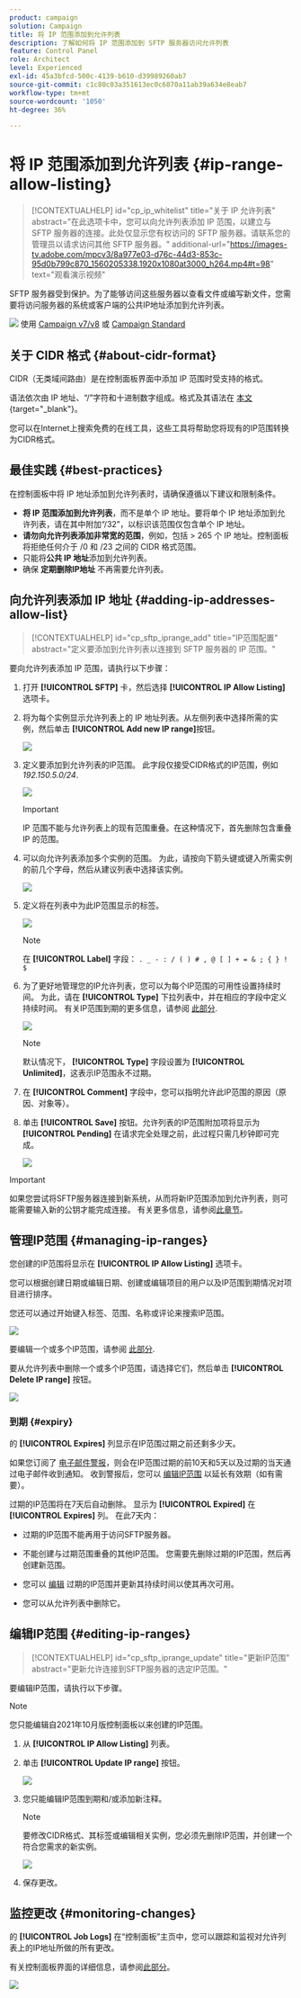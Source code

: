 ```yaml
---
product: campaign
solution: Campaign
title: 将 IP 范围添加到允许列表
description: 了解如何将 IP 范围添加到 SFTP 服务器访问允许列表
feature: Control Panel
role: Architect
level: Experienced
exl-id: 45a3bfcd-500c-4139-b610-d39989260ab7
source-git-commit: c1c80c03a351613ec0c6870a11ab39a634e8eab7
workflow-type: tm+mt
source-wordcount: '1050'
ht-degree: 36%

---
```


# 将 IP 范围添加到允许列表 {#ip-range-allow-listing}

>[!CONTEXTUALHELP]
>id="cp_ip_whitelist"
>title="关于 IP 允许列表"
>abstract="在此选项卡中，您可以向允许列表添加 IP 范围，以建立与 SFTP 服务器的连接。此处仅显示您有权访问的 SFTP 服务器。请联系您的管理员以请求访问其他 SFTP 服务器。"
>additional-url="https://images-tv.adobe.com/mpcv3/8a977e03-d76c-44d3-853c-95d0b799c870_1560205338.1920x1080at3000_h264.mp4#t=98" text="观看演示视频"

SFTP 服务器受到保护。为了能够访问这些服务器以查看文件或编写新文件，您需要将访问服务器的系统或客户端的公共IP地址添加到允许列表。

![](assets/do-not-localize/how-to-video.png) 使用 [Campaign v7/v8](https://experienceleague.adobe.com/docs/campaign-classic-learn/control-panel/sftp-management/adding-ip-range-to-allow-list.html#sftp-management) 或 [Campaign Standard](https://experienceleague.adobe.com/docs/campaign-standard-learn/control-panel/sftp-management/adding-ip-range-to-allow-list.html#sftp-management)

## 关于 CIDR 格式 {#about-cidr-format}

CIDR（无类域间路由）是在控制面板界面中添加 IP 范围时受支持的格式。

语法依次由 IP 地址、“/”字符和十进制数字组成。格式及其语法在 [本文](https://whatismyipaddress.com/cidr){target=&quot;_blank&quot;}。

您可以在Internet上搜索免费的在线工具，这些工具将帮助您将现有的IP范围转换为CIDR格式。

## 最佳实践 {#best-practices}

在控制面板中将 IP 地址添加到允许列表时，请确保遵循以下建议和限制条件。

* **将 IP 范围添加到允许列表**，而不是单个 IP 地址。要将单个 IP 地址添加到允许列表，请在其中附加“/32”，以标识该范围仅包含单个 IP 地址。
* **请勿向允许列表添加非常宽的范围**，例如，包括 > 265 个 IP 地址。控制面板将拒绝任何介于 /0 和 /23 之间的 CIDR 格式范围。
* 只能将&#x200B;**公共 IP 地址**&#x200B;添加到允许列表。
* 确保 **定期删除IP地址** 不再需要允许列表。

## 向允许列表添加 IP 地址 {#adding-ip-addresses-allow-list}

>[!CONTEXTUALHELP]
>id="cp_sftp_iprange_add"
>title="IP范围配置"
>abstract="定义要添加到允许列表以连接到 SFTP 服务器的 IP 范围。"

要向允许列表添加 IP 范围，请执行以下步骤：

1. 打开 **[!UICONTROL SFTP]** 卡，然后选择 **[!UICONTROL IP Allow Listing]** 选项卡。
1. 将为每个实例显示允许列表上的 IP 地址列表。从左侧列表中选择所需的实例，然后单击 **[!UICONTROL Add new IP range]**&#x200B;按钮。

   ![](assets/control_panel_add_range.png)

1. 定义要添加到允许列表的IP范围。 此字段仅接受CIDR格式的IP范围，例如 *192.150.5.0/24*.

   ![](assets/control_panel_add_range4.png)

   >[!IMPORTANT]
   >
   >IP 范围不能与允许列表上的现有范围重叠。在这种情况下，首先删除包含重叠 IP 的范围。

1. 可以向允许列表添加多个实例的范围。 为此，请按向下箭头键或键入所需实例的前几个字母，然后从建议列表中选择该实例。

   ![](assets/control_panel_add_range3.png)

1. 定义将在列表中为此IP范围显示的标签。

   ![](assets/control_panel_add_range2.png)

   >[!NOTE]
   >
   >在 **[!UICONTROL Label]** 字段：
   > `. _ - : / ( ) # , @ [ ] + = & ; { } ! $`

1. 为了更好地管理您的IP允许列表，您可以为每个IP范围的可用性设置持续时间。 为此，请在 **[!UICONTROL Type]** 下拉列表中，并在相应的字段中定义持续时间。 有关IP范围到期的更多信息，请参阅 [此部分](#expiry).

   ![](assets/control_panel_add_range5.png)

   >[!NOTE]
   >
   >默认情况下， **[!UICONTROL Type]** 字段设置为 **[!UICONTROL Unlimited]**，这表示IP范围永不过期。

1. 在 **[!UICONTROL Comment]** 字段中，您可以指明允许此IP范围的原因（原因、对象等）。

1. 单击 **[!UICONTROL Save]** 按钮。允许列表的IP范围附加项将显示为 **[!UICONTROL Pending]** 在请求完全处理之前，此过程只需几秒钟即可完成。

   ![](assets/control_panel_add_range6.png)

>[!IMPORTANT]
>
>如果您尝试将SFTP服务器连接到新系统，从而将新IP范围添加到允许列表，则可能需要输入新的公钥才能完成连接。 有关更多信息，请参阅[此章节](key-management.md)。

## 管理IP范围 {#managing-ip-ranges}

您创建的IP范围将显示在 **[!UICONTROL IP Allow Listing]** 选项卡。

您可以根据创建日期或编辑日期、创建或编辑项目的用户以及IP范围到期情况对项目进行排序。

您还可以通过开始键入标签、范围、名称或评论来搜索IP范围。

![](assets/control_panel_allow_list_sort.png)

要编辑一个或多个IP范围，请参阅 [此部分](#editing-ip-ranges).

要从允许列表中删除一个或多个IP范围，请选择它们，然后单击 **[!UICONTROL Delete IP range]** 按钮。

![](assets/control_panel_delete_range.png)

### 到期 {#expiry}

的 **[!UICONTROL Expires]** 列显示在IP范围过期之前还剩多少天。

如果您订阅了 [电子邮件警报](../../performance-monitoring/using/email-alerting.md)，则会在IP范围过期的前10天和5天以及过期的当天通过电子邮件收到通知。 收到警报后，您可以 [编辑IP范围](#editing-ip-ranges) 以延长有效期（如有需要）。

过期的IP范围将在7天后自动删除。 显示为 **[!UICONTROL Expired]** 在 **[!UICONTROL Expires]** 列。 在此7天内：

* 过期的IP范围不能再用于访问SFTP服务器。

* 不能创建与过期范围重叠的其他IP范围。 您需要先删除过期的IP范围，然后再创建新范围。

* 您可以 [编辑](#editing-ip-ranges) 过期的IP范围并更新其持续时间以使其再次可用。

* 您可以从允许列表中删除它。

## 编辑IP范围 {#editing-ip-ranges}

>[!CONTEXTUALHELP]
>id="cp_sftp_iprange_update"
>title="更新IP范围"
>abstract="更新允许连接到SFTP服务器的选定IP范围。"

要编辑IP范围，请执行以下步骤。

>[!NOTE]
>
>您只能编辑自2021年10月版控制面板以来创建的IP范围。

<!--Edition is not available for IP ranges that have been created before the Control Panel October 2021 release.-->

1. 从 **[!UICONTROL IP Allow Listing]** 列表。

1. 单击 **[!UICONTROL Update IP range]** 按钮。

   ![](assets/control_panel_edit_range.png)

1. 您只能编辑IP范围到期和/或添加新注释。

   >[!NOTE]
   >
   >要修改CIDR格式、其标签或编辑相关实例，您必须先删除IP范围，并创建一个符合您需求的新实例。

   ![](assets/control_panel_edit_range2.png)

1. 保存更改。

## 监控更改 {#monitoring-changes}

的 **[!UICONTROL Job Logs]** 在“控制面板”主页中，您可以跟踪和监视对允许列表上的IP地址所做的所有更改。

有关控制面板界面的详细信息，请参阅[此部分](../../discover/using/discovering-the-interface.md)。

![](assets/control_panel_ip_log.png)
